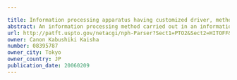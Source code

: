 ```yaml
---

title: Information processing apparatus having customized driver, method of controlling the same, and medium storing control program
abstract: An information processing method carried out in an information processing apparatus having a driver program which has previously been installed, and an installation set including a driver program to be customized and an installer, comprises specifying expansion print setting from print settings set in the driver program which has previously been installed, obtaining the specified expansion print setting, and holding the obtained expansion print setting as the installation set.
url: http://patft.uspto.gov/netacgi/nph-Parser?Sect1=PTO2&Sect2=HITOFF&p=1&u=%2Fnetahtml%2FPTO%2Fsearch-adv.htm&r=1&f=G&l=50&d=PALL&S1=08395787&OS=08395787&RS=08395787
owner: Canon Kabushiki Kaisha
number: 08395787
owner_city: Tokyo
owner_country: JP
publication_date: 20060209
---
```

